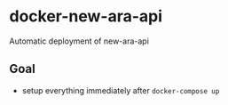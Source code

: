 # docker-new-ara-api

Automatic deployment of new-ara-api

## Goal

* setup everything immediately after `docker-compose up`
